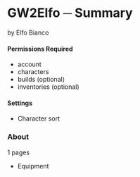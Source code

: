 # GW2Elfo ─ Summary
by Elfo Bianco

#### Permissions Required
* account
* characters
* builds (optional)
* inventories (optional)

#### Settings
* Character sort

### About
1 pages
* Equipment
